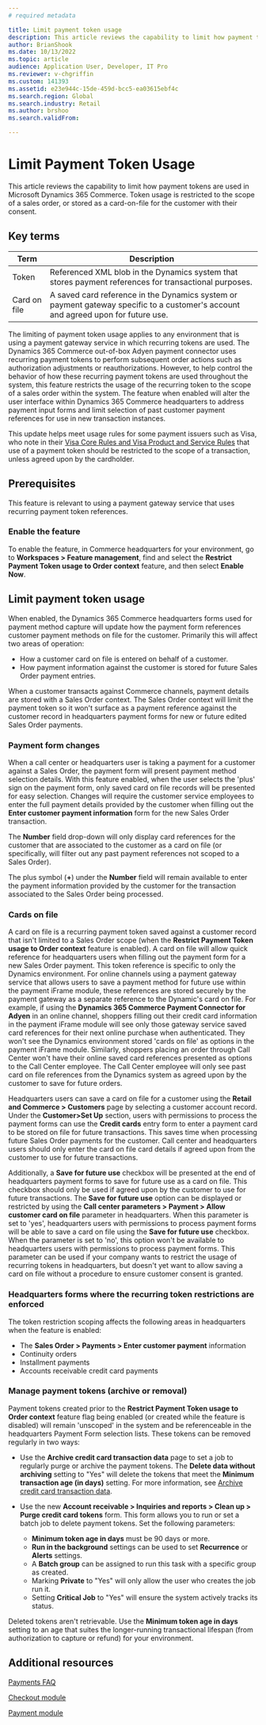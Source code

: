 ```yaml
---
# required metadata

title: Limit payment token usage
description: This article reviews the capability to limit how payment tokens are used in Microsoft Dynamics 365 Commerce. Token usage is restricted to the scope of a Sales Order, or stored as a card-on-file for the shopper per their consent.
author: BrianShook
ms.date: 10/13/2022
ms.topic: article
audience: Application User, Developer, IT Pro
ms.reviewer: v-chgriffin
ms.custom: 141393
ms.assetid: e23e944c-15de-459d-bcc5-ea03615ebf4c
ms.search.region: Global
ms.search.industry: Retail
ms.author: brshoo
ms.search.validFrom:

---
```


# Limit Payment Token Usage

This article reviews the capability to limit how payment tokens are used in Microsoft Dynamics 365 Commerce. Token usage is restricted to the scope of a sales order, or stored as a card-on-file for the customer with their consent.

## Key terms

| Term | Description |
|---|---|
| Token | Referenced XML blob in the Dynamics system that stores payment references for transactional purposes. |
| Card on file | A saved card reference in the Dynamics system or payment gateway specific to a customer's account and agreed upon for future use. |

The limiting of payment token usage applies to any environment that is using a payment gateway service in which recurring tokens are used. The Dynamics 365 Commerce out-of-box Adyen payment connector uses recurring payment tokens to perform subsequent order actions such as authorization adjustments or reauthorizations. However, to help control the behavior of how these recurring payment tokens are used throughout the system, this feature restricts the usage of the recurring token to the scope of a sales order within the system. The feature when enabled will alter the user interface within Dynamics 365 Commerce headquarters to address payment input forms and limit selection of past customer payment references for use in new transaction instances. 

This update helps meet usage rules for some payment issuers such as Visa, who note in their [Visa Core Rules and Visa Product and Service Rules](https://usa.visa.com/content/dam/VCOM/download/about-visa/visa-rules-public.pdf) that use of a payment token should be restricted to the scope of a transaction, unless agreed upon by the cardholder.

## Prerequisites

This feature is relevant to using a payment gateway service that uses recurring payment token references. 

### Enable the feature

To enable the feature, in Commerce headquarters for your environment, go to **Workspaces \> Feature management**, find and select the  **Restrict Payment Token usage to Order context** feature, and then select **Enable Now**.

## Limit payment token usage

When enabled, the Dynamics 365 Commerce headquarters forms used for payment method capture will update how the payment form references customer payment methods on file for the customer. Primarily this will affect two areas of operation: 

- How a customer card on file is entered on behalf of a customer.
- How payment information against the customer is stored for future Sales Order payment entries.

When a customer transacts against Commerce channels, payment details are stored with a Sales Order context. The Sales Order context will limit the payment token so it won't surface as a payment reference against the customer record in headquarters payment forms for new or future edited Sales Order payments. 

### Payment form changes

When a call center or headquarters user is taking a payment for a customer against a Sales Order, the payment form will present payment method selection details. With this feature enabled, when the user selects the 'plus' sign on the payment form, only saved card on file records will be presented for easy selection. Changes will require the customer service employees to enter the full payment details provided by the customer when filling out the **Enter customer payment information** form for the new Sales Order transaction. 

The **Number** field drop-down will only display card references for the customer that are associated to the customer as a card on file (or specifically, will filter out any past payment references not scoped to a Sales Order). 

The plus symbol (**+**) under the **Number** field will remain available to enter the payment information provided by the customer for the transaction associated to the Sales Order being processed. 

### Cards on file

A card on file is a recurring payment token saved against a customer record that isn't limited to a Sales Order scope (when the **Restrict Payment Token usage to Order context** feature is enabled). A card on file will allow quick reference for headquarters users when filling out the payment form for a new Sales Order payment. This token reference is specific to only the Dynamics environment. For online channels using a payment gateway service that allows users to save a payment method for future use within the payment iFrame module, these references are stored securely by the payment gateway as a separate reference to the Dynamic's card on file. For example, if using the **Dynamics 365 Commerce Payment Connector for Adyen** in an online channel, shoppers filling out their credit card information in the payment iFrame module will see only those gateway service saved card references for their next online purchase when authenticated. They won't see the Dynamics environment stored 'cards on file' as options in the payment iFrame module. Similarly, shoppers placing an order through Call Center won't have their online saved card references presented as options to the Call Center employee.  The Call Center employee will only see past card on file references from the Dynamics system as agreed upon by the customer to save for future orders.

Headquarters users can save a card on file for a customer using the **Retail and Commerce \> Customers** page by selecting a customer account record. Under the **Customer>Set Up** section, users with permissions to process the payment forms can use the **Credit cards** entry form to enter a payment card to be stored on file for future transactions. This saves time when processing future Sales Order payments for the customer. Call center and headquarters users should only enter the card on file card details if agreed upon from the customer to use for future transactions.

Additionally, a **Save for future use** checkbox will be presented at the end of headquarters payment forms to save for future use as a card on file. This checkbox should only be used if agreed upon by the customer to use for future transactions. The **Save for future use** option can be displayed or restricted by using the **Call center parameters \> Payment \> Allow customer card on file** parameter in headquarters. When this parameter is set to 'yes', headquarters users with permissions to process payment forms will be able to save a card on file using the **Save for future use** checkbox.  When the parameter is set to 'no', this option won't be available to headquarters users with permissions to process payment forms. This parameter can be used if your company wants to restrict the usage of recurring tokens in headquarters, but doesn't yet want to allow saving a card on file without a procedure to ensure customer consent is granted.

### Headquarters forms where the recurring token restrictions are enforced

The token restriction scoping affects the following areas in headquarters when the feature is enabled:

- The **Sales Order \> Payments \> Enter customer payment** information
- Continuity orders
- Installment payments
- Accounts receivable credit card payments

### Manage payment tokens (archive or removal)

Payment tokens created prior to the **Restrict Payment Token usage to Order context** feature flag being enabled (or created while the feature is disabled) will remain 'unscoped' in the system and be referenceable in the headquarters Payment Form selection lists. These tokens can be removed regularly in two ways:

- Use the **Archive credit card transaction data** page to set a job to regularly purge or archive the payment tokens. The **Delete data without archiving** setting to "Yes" will delete the tokens that meet the **Minimum transaction age (in days)** setting.  For more information, see [Archive credit card transaction data](archive-cc-data.md).

- Use the new **Account receivable \> Inquiries and reports \> Clean up \> Purge credit card tokens** form. This form allows you to run or set a batch job to delete payment tokens. Set the following parameters:
  - **Minimum token age in days** must be 90 days or more.
  - **Run in the background** settings can be used to set **Recurrence** or **Alerts** settings.
  - A **Batch group** can be assigned to run this task with a specific group as created.
  - Marking **Private** to "Yes" will only allow the user who creates the job run it.
  - Setting **Critical Job** to "Yes" will ensure the system actively tracks its status. 
 
Deleted tokens aren't retrievable. Use the **Minimum token age in days** setting to an age that suites the longer-running transactional lifespan (from authorization to capture or refund) for your environment.

## Additional resources

[Payments FAQ](payments-retail.md)

[Checkout module](../add-checkout-module.md)

[Payment module](../payment-module.md)
